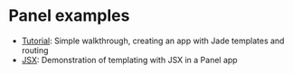 # Panel examples

- [Tutorial](https://github.com/mixpanel/panel/blob/master/examples/tutorial): Simple walkthrough, creating an app with Jade templates and routing
- [JSX](https://github.com/mixpanel/panel/blob/master/examples/jsx): Demonstration of templating with JSX in a Panel app
